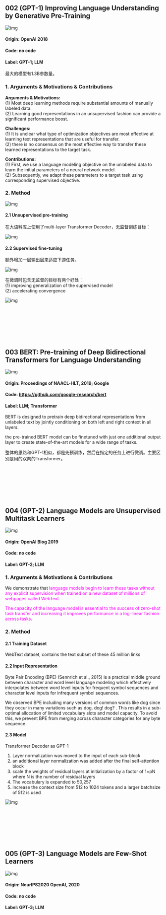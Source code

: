 ## 002 (GPT-1) Improving Language Understanding by Generative Pre-Training

![img](res/002/002-1.PNG)

#### Origin: OpenAI 2018
#### Code: no code
#### Label: GPT-1; LLM

最大的模型有1.3B参数量。

### 1. Arguments & Motivations & Contributions

**Arguments & Motivations:**  
(1) Most deep learning methods require substantial amounts of manually labeled data.  
(2) Learning good representations in an unsupervised fashion can provide a significant performance boost.  

**Challenges:**  
(1) It is unclear what type of optimization objectives are most effective at learning text representations that are useful for transfer.  
(2) there is no consensus on the most effective way to transfer these learned representations to the target task.  

**Contributions:**  
(1) First, we use a language modeling objective on the unlabeled data to learn the initial parameters of a neural network model.  
(2) Subsequently, we adapt these parameters to a target task using corresponding supervised objective.  

### 2. Method

![img](res/002/002-2.PNG)

#### 2.1 Unsupervised pre-training

在大语料库上使用了multi-layer Transformer Decoder，无监督训练目标：  

![img](res/002/002-3.PNG)

#### 2.2 Supervised fine-tuning

额外增加一层输出层来适应下游任务。  

![img](res/002/002-4.PNG)

在微调时包含无监督的目标有两个好处：  
(1) improving generalization of the supervised model  
(2) accelerating convergence  

![img](res/002/002-5.PNG)


<br/>
<br/>
<br/>
<br/>
<br/>
<br/>


## 003 BERT: Pre-training of Deep Bidirectional Transformers for Language Understanding

![img](res/003/003-1.PNG)

#### Origin: Proceedings of NAACL-HLT, 2019; Google
#### Code: https://github.com/google-research/bert
#### Label: LLM; Transformer

BERT is designed to pretrain deep bidirectional representations from unlabeled text by jointly conditioning on both left and right context in all layers.  

the pre-trained BERT model can be finetuned with just one additional output layer to create state-of-the-art models for a wide range of tasks.  

整体的思路和GPT-1相似，都是先预训练，然后在指定的任务上进行微调。主要区别是用的双向的Transformer。  


<br/>
<br/>
<br/>
<br/>
<br/>
<br/>


## 004 (GPT-2) Language Models are Unsupervised Multitask Learners

![img](res/004/004-1.PNG)

#### Origin: OpenAI Blog 2019
#### Code: no code
#### Label: GPT-2; LLM

### 1. Arguments & Motivations & Contributions  

We demonstrate that <font color=Magenta>language models begin to learn these tasks without any explicit supervision when trained on a new dataset of millions of webpages called WebText.</font>  

<font color=Magenta>The capacity of the language model is essential to the success of zero-shot task transfer and increasing it improves performance in a log-linear fashion across tasks.</font>    

### 2. Method

#### 2.1 Training Dataset

WebText dataset, contains the text subset of these 45 million links

#### 2.2 Input Representation

Byte Pair Encoding (BPE) (Sennrich et al., 2015) is a practical middle ground between character and word level language modeling which effectively interpolates between word level inputs for frequent symbol sequences and character level inputs for infrequent symbol sequences.

We observed BPE including many versions of common words like dog since they occur in many variations such as dog. dog! dog? . This results in a sub-optimal allocation of limited vocabulary slots and model capacity. To avoid this, we prevent BPE from merging across character categories for any byte sequence.

#### 2.3 Model

Transformer Decoder as GPT-1

1. Layer normalization was moved to the input of each sub-block  
2. an additional layer normalization was added after the final self-attention block  
3. scale the weights of residual layers at initialization by a factor of 1=pN where N is the number of residual layers  
4. The vocabulary is expanded to 50,257  
5.  increase the context size from 512 to 1024 tokens and a larger batchsize of 512 is used  

![img](res/004/004-2.PNG)


<br/>
<br/>
<br/>
<br/>
<br/>
<br/>


## 005 (GPT-3) Language Models are Few-Shot Learners

![img](res/005/005-1.PNG)

#### Origin: NeurIPS2020 OpenAI, 2020
#### Code: no code
#### Label: GPT-3; LLM

